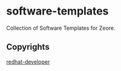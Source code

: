 # software-templates

Collection of Software Templates for Zeore.

## Copyrights

[redhat-developer](https://github.com/redhat-developer/red-hat-developer-hub-software-templates/tree/main)
